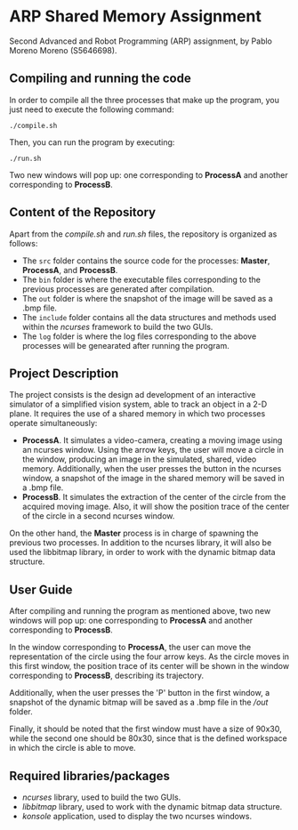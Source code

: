 # ARP Shared Memory Assignment
Second Advanced and Robot Programming (ARP) assignment, by Pablo Moreno Moreno (S5646698).

## Compiling and running the code
In order to compile all the three processes that make up the program, you just need to execute the following command:
```console
./compile.sh
```

Then, you can run the program by executing:
```console
./run.sh
```

Two new windows will pop up: one corresponding to **ProcessA** and another corresponding to **ProcessB**.


## Content of the Repository
Apart from the *compile.sh* and *run.sh* files, the repository is organized as follows:
- The `src` folder contains the source code for the processes: **Master**, **ProcessA**, and **ProcessB**.
- The `bin` folder is where the executable files corresponding to the previous processes are generated after compilation.
- The `out` folder is where the snapshot of the image will be saved as a .bmp file.
- The `include` folder contains all the data structures and methods used within the *ncurses* framework to build the two GUIs.
- The `log` folder is where the log files corresponding to the above processes will be genearated after running the program.

## Project Description
The project consists is the design ad development of an interactive simulator of a simplified vision system, able to track an object in a 2-D plane. It requires the use of a shared memory in which two processes operate simultaneously:

- **ProcessA**. It simulates a video-camera, creating a moving image using an ncurses window. Using the arrow keys, the user will move a circle in the window, producing an image in the simulated, shared, video memory. Additionally, when the user presses the button in the ncurses window, a snapshot of the image in the shared memory will be saved in a .bmp file.
- **ProcessB**. It simulates the extraction of the center of the circle from the acquired moving image. Also, it will show the position trace of the center of the circle in a second ncurses window.

On the other hand, the **Master** process is in charge of spawning the previous two processes. In addition to the ncurses library, it will also be used the libbitmap library, in order to work with the dynamic bitmap data structure.


## User Guide
After compiling and running the program as mentioned above, two new windows will pop up: one corresponding to **ProcessA** and another corresponding to **ProcessB**.

In the window corresponding to **ProcessA**, the user can move the representation of the circle using the four arrow keys. As the circle moves in this first window, the position trace of its center will be shown in the window corresponding to **ProcessB**, describing its trajectory.

Additionally, when the user presses the 'P' button in the first window, a snapshot of the dynamic bitmap will be saved as a .bmp file in the */out* folder.

Finally, it should be noted that the first window must have a size of 90x30, while the second one should be 80x30, since that is the defined workspace in which the circle is able to move.


## Required libraries/packages
- *ncurses* library, used to build the two GUIs.
- *libbitmap* library, used to work with the dynamic bitmap data structure.
- *konsole* application, used to display the two ncurses windows.
